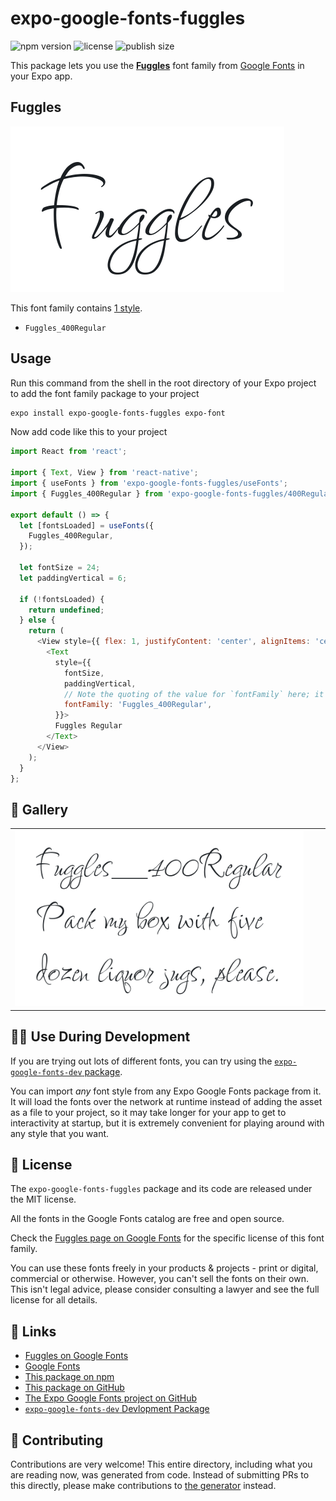 # expo-google-fonts-fuggles

![npm version](https://flat.badgen.net/npm/v/expo-google-fonts-fuggles)
![license](https://flat.badgen.net/github/license/expo/google-fonts)
![publish size](https://flat.badgen.net/packagephobia/install/expo-google-fonts-fuggles)

This package lets you use the [**Fuggles**](https://fonts.google.com/specimen/Fuggles) font family from [Google Fonts](https://fonts.google.com/) in your Expo app.

## Fuggles

![Fuggles](./font-family.png)

This font family contains [1 style](#-gallery).

- `Fuggles_400Regular`

## Usage

Run this command from the shell in the root directory of your Expo project to add the font family package to your project
```sh
expo install expo-google-fonts-fuggles expo-font
```

Now add code like this to your project
```js
import React from 'react';

import { Text, View } from 'react-native';
import { useFonts } from 'expo-google-fonts-fuggles/useFonts';
import { Fuggles_400Regular } from 'expo-google-fonts-fuggles/400Regular';

export default () => {
  let [fontsLoaded] = useFonts({
    Fuggles_400Regular,
  });

  let fontSize = 24;
  let paddingVertical = 6;

  if (!fontsLoaded) {
    return undefined;
  } else {
    return (
      <View style={{ flex: 1, justifyContent: 'center', alignItems: 'center' }}>
        <Text
          style={{
            fontSize,
            paddingVertical,
            // Note the quoting of the value for `fontFamily` here; it expects a string!
            fontFamily: 'Fuggles_400Regular',
          }}>
          Fuggles Regular
        </Text>
      </View>
    );
  }
};

```

## 🔡 Gallery


||||
|-|-|-|
|![Fuggles_400Regular](.//400Regular/Fuggles_400Regular.ttf.png)||||


## 👩‍💻 Use During Development

If you are trying out lots of different fonts, you can try using the [`expo-google-fonts-dev` package](https://github.com/freeboub/google-fonts/tree/master/font-packages/dev#readme).

You can import *any* font style from any Expo Google Fonts package from it. It will load the fonts
over the network at runtime instead of adding the asset as a file to your project, so it may take longer
for your app to get to interactivity at startup, but it is extremely convenient
for playing around with any style that you want.

## 📖 License

The `expo-google-fonts-fuggles` package and its code are released under the MIT license.

All the fonts in the Google Fonts catalog are free and open source.

Check the [Fuggles page on Google Fonts](https://fonts.google.com/specimen/Fuggles) for the specific license of this font family.

You can use these fonts freely in your products & projects - print or digital, commercial or otherwise. However, you can't sell the fonts on their own. This isn't legal advice, please consider consulting a lawyer and see the full license for all details.

## 🔗 Links

- [Fuggles on Google Fonts](https://fonts.google.com/specimen/Fuggles)
- [Google Fonts](https://fonts.google.com/)
- [This package on npm](https://www.npmjs.com/package/expo-google-fonts-fuggles)
- [This package on GitHub](https://github.com/freeboub/google-fonts/tree/master/font-packages/fuggles)
- [The Expo Google Fonts project on GitHub](https://github.com/freeboub/google-fonts)
- [`expo-google-fonts-dev` Devlopment Package](https://github.com/freeboub/google-fonts/tree/master/font-packages/dev)

## 🤝 Contributing

Contributions are very welcome! This entire directory, including what you are reading now, was generated from code. Instead of submitting PRs to this directly, please make contributions to [the generator](https://github.com/freeboub/google-fonts/tree/master/packages/generator) instead.
